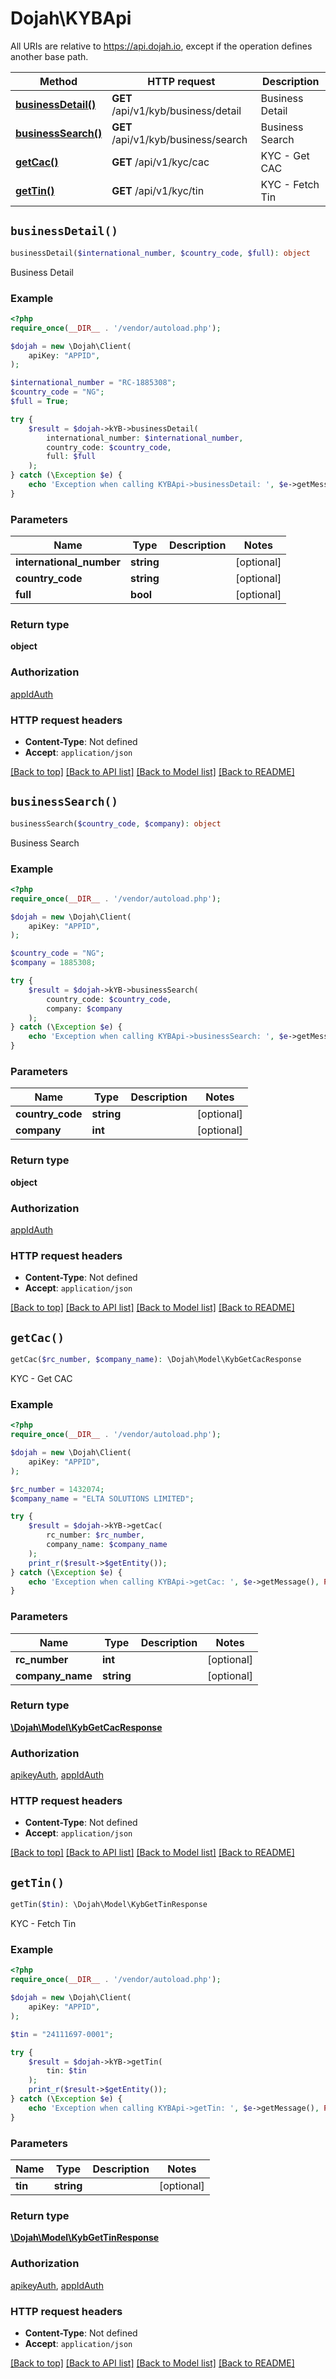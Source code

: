 # Dojah\KYBApi

All URIs are relative to https://api.dojah.io, except if the operation defines another base path.

| Method | HTTP request | Description |
| ------------- | ------------- | ------------- |
| [**businessDetail()**](KYBApi.md#businessDetail) | **GET** /api/v1/kyb/business/detail | Business Detail |
| [**businessSearch()**](KYBApi.md#businessSearch) | **GET** /api/v1/kyb/business/search | Business Search |
| [**getCac()**](KYBApi.md#getCac) | **GET** /api/v1/kyc/cac | KYC - Get CAC |
| [**getTin()**](KYBApi.md#getTin) | **GET** /api/v1/kyc/tin | KYC - Fetch Tin |


## `businessDetail()`

```php
businessDetail($international_number, $country_code, $full): object
```

Business Detail

### Example

```php
<?php
require_once(__DIR__ . '/vendor/autoload.php');

$dojah = new \Dojah\Client(
    apiKey: "APPID",
);

$international_number = "RC-1885308";
$country_code = "NG";
$full = True;

try {
    $result = $dojah->kYB->businessDetail(
        international_number: $international_number, 
        country_code: $country_code, 
        full: $full
    );
} catch (\Exception $e) {
    echo 'Exception when calling KYBApi->businessDetail: ', $e->getMessage(), PHP_EOL;
}
```

### Parameters

| Name | Type | Description  | Notes |
| ------------- | ------------- | ------------- | ------------- |
| **international_number** | **string**|  | [optional] |
| **country_code** | **string**|  | [optional] |
| **full** | **bool**|  | [optional] |

### Return type

**object**

### Authorization

[appIdAuth](../../README.md#appIdAuth)

### HTTP request headers

- **Content-Type**: Not defined
- **Accept**: `application/json`

[[Back to top]](#) [[Back to API list]](../../README.md#endpoints)
[[Back to Model list]](../../README.md#models)
[[Back to README]](../../README.md)

## `businessSearch()`

```php
businessSearch($country_code, $company): object
```

Business Search

### Example

```php
<?php
require_once(__DIR__ . '/vendor/autoload.php');

$dojah = new \Dojah\Client(
    apiKey: "APPID",
);

$country_code = "NG";
$company = 1885308;

try {
    $result = $dojah->kYB->businessSearch(
        country_code: $country_code, 
        company: $company
    );
} catch (\Exception $e) {
    echo 'Exception when calling KYBApi->businessSearch: ', $e->getMessage(), PHP_EOL;
}
```

### Parameters

| Name | Type | Description  | Notes |
| ------------- | ------------- | ------------- | ------------- |
| **country_code** | **string**|  | [optional] |
| **company** | **int**|  | [optional] |

### Return type

**object**

### Authorization

[appIdAuth](../../README.md#appIdAuth)

### HTTP request headers

- **Content-Type**: Not defined
- **Accept**: `application/json`

[[Back to top]](#) [[Back to API list]](../../README.md#endpoints)
[[Back to Model list]](../../README.md#models)
[[Back to README]](../../README.md)

## `getCac()`

```php
getCac($rc_number, $company_name): \Dojah\Model\KybGetCacResponse
```

KYC - Get CAC

### Example

```php
<?php
require_once(__DIR__ . '/vendor/autoload.php');

$dojah = new \Dojah\Client(
    apiKey: "APPID",
);

$rc_number = 1432074;
$company_name = "ELTA SOLUTIONS LIMITED";

try {
    $result = $dojah->kYB->getCac(
        rc_number: $rc_number, 
        company_name: $company_name
    );
    print_r($result->$getEntity());
} catch (\Exception $e) {
    echo 'Exception when calling KYBApi->getCac: ', $e->getMessage(), PHP_EOL;
}
```

### Parameters

| Name | Type | Description  | Notes |
| ------------- | ------------- | ------------- | ------------- |
| **rc_number** | **int**|  | [optional] |
| **company_name** | **string**|  | [optional] |

### Return type

[**\Dojah\Model\KybGetCacResponse**](../Model/KybGetCacResponse.md)

### Authorization

[apikeyAuth](../../README.md#apikeyAuth), [appIdAuth](../../README.md#appIdAuth)

### HTTP request headers

- **Content-Type**: Not defined
- **Accept**: `application/json`

[[Back to top]](#) [[Back to API list]](../../README.md#endpoints)
[[Back to Model list]](../../README.md#models)
[[Back to README]](../../README.md)

## `getTin()`

```php
getTin($tin): \Dojah\Model\KybGetTinResponse
```

KYC - Fetch Tin

### Example

```php
<?php
require_once(__DIR__ . '/vendor/autoload.php');

$dojah = new \Dojah\Client(
    apiKey: "APPID",
);

$tin = "24111697-0001";

try {
    $result = $dojah->kYB->getTin(
        tin: $tin
    );
    print_r($result->$getEntity());
} catch (\Exception $e) {
    echo 'Exception when calling KYBApi->getTin: ', $e->getMessage(), PHP_EOL;
}
```

### Parameters

| Name | Type | Description  | Notes |
| ------------- | ------------- | ------------- | ------------- |
| **tin** | **string**|  | [optional] |

### Return type

[**\Dojah\Model\KybGetTinResponse**](../Model/KybGetTinResponse.md)

### Authorization

[apikeyAuth](../../README.md#apikeyAuth), [appIdAuth](../../README.md#appIdAuth)

### HTTP request headers

- **Content-Type**: Not defined
- **Accept**: `application/json`

[[Back to top]](#) [[Back to API list]](../../README.md#endpoints)
[[Back to Model list]](../../README.md#models)
[[Back to README]](../../README.md)
